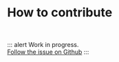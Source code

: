 # How to contribute

<br>

::: alert Work in progress.  
[Follow the issue on Github](https://github.com/vue-a11y/vue-a11y.com/issues/15)
:::